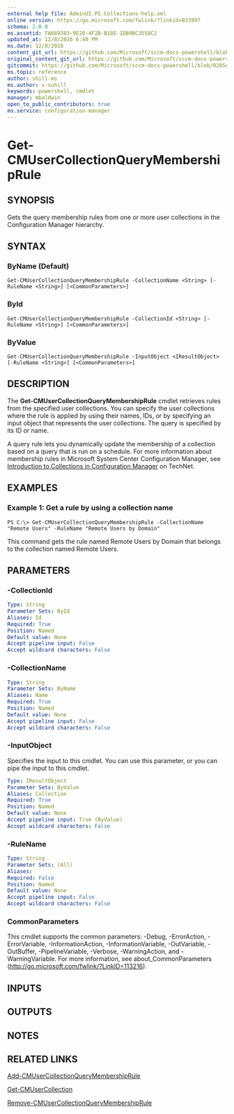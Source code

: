 ```yaml
---
external help file: AdminUI.PS.Collections-help.xml
online version: https://go.microsoft.com/fwlink/?linkid=833997
schema: 2.0.0
ms.assetid: FA669383-9E20-4F2B-B18E-1DB9BC3558C2
updated_at: 12/8/2016 6:40 PM
ms.date: 12/8/2016
content_git_url: https://github.com/Microsoft/sccm-docs-powershell/blob/live/sccm-cmdlets/ConfigurationManager/vlatest/Get-CMUserCollectionQueryMembershipRule.md
original_content_git_url: https://github.com/Microsoft/sccm-docs-powershell/blob/live/sccm-cmdlets/ConfigurationManager/vlatest/Get-CMUserCollectionQueryMembershipRule.md
gitcommit: https://github.com/Microsoft/sccm-docs-powershell/blob/0205e569abecf1b4e1b2b342947b87a3691b29a5/sccm-cmdlets/ConfigurationManager/vlatest/Get-CMUserCollectionQueryMembershipRule.md
ms.topic: reference
author: shill-ms
ms.author: v-suhill
keywords: powershell, cmdlet
manager: mbaldwin
open_to_public_contributors: true
ms.service: configuration-manager
---
```


# Get-CMUserCollectionQueryMembershipRule

## SYNOPSIS
Gets the query membership rules from one or more user collections in the Configuration Manager hierarchy.

## SYNTAX

### ByName (Default)
```
Get-CMUserCollectionQueryMembershipRule -CollectionName <String> [-RuleName <String>] [<CommonParameters>]
```

### ById
```
Get-CMUserCollectionQueryMembershipRule -CollectionId <String> [-RuleName <String>] [<CommonParameters>]
```

### ByValue
```
Get-CMUserCollectionQueryMembershipRule -InputObject <IResultObject> [-RuleName <String>] [<CommonParameters>]
```

## DESCRIPTION
The **Get-CMUserCollectionQueryMembershipRule** cmdlet retrieves rules from the specified user collections.
You can specify the user collections where the rule is applied by using their names, IDs, or by specifying an input object that represents the user collections.
The query is specified by its ID or name.

A query rule lets you dynamically update the membership of a collection based on a query that is run on a schedule.
For more information about membership rules in Microsoft System Center Configuration Manager, see [Introduction to Collections in Configuration Manager](http://go.microsoft.com/fwlink/p/?LinkID=259433) on TechNet.

## EXAMPLES

### Example 1: Get a rule by using a collection name
```
PS C:\> Get-CMUserCollectionQueryMembershipRule -CollectionName "Remote Users" -RuleName "Remote Users by Domain"
```

This command gets the rule named Remote Users by Domain that belongs to the collection named Remote Users.

## PARAMETERS

### -CollectionId


```yaml
Type: String
Parameter Sets: ById
Aliases: Id
Required: True
Position: Named
Default value: None
Accept pipeline input: False
Accept wildcard characters: False
```

### -CollectionName


```yaml
Type: String
Parameter Sets: ByName
Aliases: Name
Required: True
Position: Named
Default value: None
Accept pipeline input: False
Accept wildcard characters: False
```

### -InputObject
Specifies the input to this cmdlet. 
You can use this parameter, or you can pipe the input to this cmdlet. 

```yaml
Type: IResultObject
Parameter Sets: ByValue
Aliases: Collection
Required: True
Position: Named
Default value: None
Accept pipeline input: True (ByValue)
Accept wildcard characters: False
```

### -RuleName


```yaml
Type: String
Parameter Sets: (All)
Aliases: 
Required: False
Position: Named
Default value: None
Accept pipeline input: False
Accept wildcard characters: False
```

### CommonParameters
This cmdlet supports the common parameters: -Debug, -ErrorAction, -ErrorVariable, -InformationAction, -InformationVariable, -OutVariable, -OutBuffer, -PipelineVariable, -Verbose, -WarningAction, and -WarningVariable. For more information, see about_CommonParameters (http://go.microsoft.com/fwlink/?LinkID=113216).

## INPUTS

## OUTPUTS

## NOTES

## RELATED LINKS

[Add-CMUserCollectionQueryMembershipRule](xref:ConfigurationManager/vlatest/Add-CMUserCollectionQueryMembershipRule.md)

[Get-CMUserCollection](xref:ConfigurationManager/vlatest/Get-CMUserCollection.md)

[Remove-CMUserCollectionQueryMembershipRule](xref:ConfigurationManager/vlatest/Remove-CMUserCollectionQueryMembershipRule.md)


